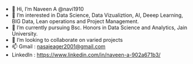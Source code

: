 - 👋 Hi, I’m Naveen A @navi1910
- 👀 I’m interested in Data Science, Data Vizualiztion, AI, Deeep Learning, BIG Data, Lean operations and Project Management.
- 🌱 I’m currently pursuing Bsc. Honors in Data Science and Analytics, Jain University.
- 💞️ I’m looking to collaborate on varied projects
- 📫 Gmail : nasajeager2001@gmail.com
- LinkedIn : https://www.linkedin.com/in/naveen-a-902a671b3/

<!---
navi1910/navi1910 is a ✨ special ✨ repository because its `README.md` (this file) appears on your GitHub profile.
You can click the Preview link to take a look at your changes.
--->

